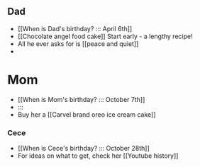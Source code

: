 ## Dad
- [[When is Dad's birthday? ::: April 6th]]
- [[Chocolate angel food cake]] Start early - a lengthy recipe!
- All he ever asks for is [[peace and quiet]]
- 
# Mom
- [[When is Mom's birthday? ::: October 7th]]
- :::
- Buy her a [[Carvel brand oreo ice cream cake]]

### Cece
- [[When is Cece's birthday? ::: October 28th]]
- For ideas on what to get, check her [[Youtube history]]